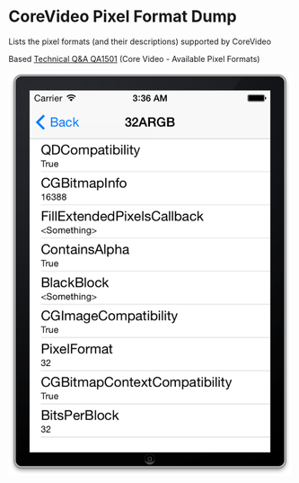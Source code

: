 CoreVideo Pixel Format Dump
===========================

Lists the pixel formats (and their descriptions) supported by CoreVideo

Based [Technical Q&A QA1501](https://developer.apple.com/library/mac/qa/qa1501/_index.html) (Core Video - Available Pixel Formats)

![Pixel Formats List](Preview.png?raw=true)
